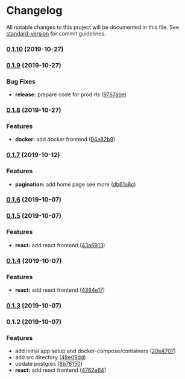 # Changelog

All notable changes to this project will be documented in this file. See [standard-version](https://github.com/conventional-changelog/standard-version) for commit guidelines.

### [0.1.10](https://github.com/daryl-walsh/ecto-phx-gql-react/compare/v0.1.9...v0.1.10) (2019-10-27)

### [0.1.9](https://github.com/daryl-walsh/ecto-phx-gql-react/compare/v0.1.8...v0.1.9) (2019-10-27)


### Bug Fixes

* **release:** prepare code for prod rls ([9767abe](https://github.com/daryl-walsh/ecto-phx-gql-react/commit/9767abe))

### [0.1.8](https://github.com/daryl-walsh/ecto-phx-gql-react/compare/v0.1.7...v0.1.8) (2019-10-27)


### Features

* **docker:** add docker frontend ([94a82b9](https://github.com/daryl-walsh/ecto-phx-gql-react/commit/94a82b9))

### [0.1.7](https://github.com/daryl-walsh/ecto-phx-gql-react/compare/v0.1.6...v0.1.7) (2019-10-12)


### Features

* **pagination:** add home page see more ([db61a8c](https://github.com/daryl-walsh/ecto-phx-gql-react/commit/db61a8c))

### [0.1.6](https://github.com/daryl-walsh/ecto-phx-gql-react/compare/v0.1.5...v0.1.6) (2019-10-07)

### [0.1.5](https://github.com/daryl-walsh/ecto-phx-gql-react/compare/v0.1.4...v0.1.5) (2019-10-07)


### Features

* **react:** add react frontend ([43a6913](https://github.com/daryl-walsh/ecto-phx-gql-react/commit/43a6913))

### [0.1.4](https://dmw///compare/v0.1.3...v0.1.4) (2019-10-07)


### Features

* **react:** add react frontend ([4384e17](https://dmw///commit/4384e17))

### [0.1.3](https://dmw///compare/v0.1.2...v0.1.3) (2019-10-07)

### 0.1.2 (2019-10-07)


### Features

* add initial app setup and docker-compose/containers ([20e4707](https://dmw///commit/20e4707))
* add src directory ([48e09dd](https://dmw///commit/48e09dd))
* update postgres ([8b78150](https://dmw///commit/8b78150))
* **react:** add react frontend ([4762e64](https://dmw///commit/4762e64))
